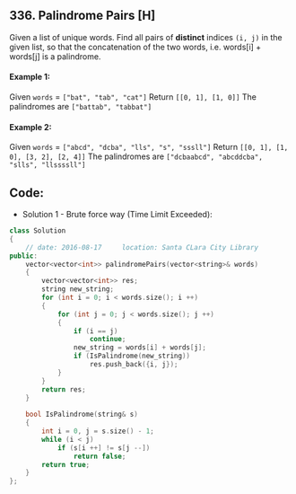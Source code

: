 ## 336. Palindrome Pairs [H]
Given a list of unique words. Find all pairs of **distinct** indices `(i, j)` in the given list, so that the concatenation of the two words, i.e. words[i] + words[j] is a palindrome.

#### Example 1:
Given `words` = `["bat", "tab", "cat"]`
Return `[[0, 1], [1, 0]]`
The palindromes are `["battab", "tabbat"]`

#### Example 2:
Given `words` = `["abcd", "dcba", "lls", "s", "sssll"]`
Return `[[0, 1], [1, 0], [3, 2], [2, 4]]`
The palindromes are `["dcbaabcd", "abcddcba", "slls", "llssssll"]`

## Code:
- Solution 1 - Brute force way (Time Limit Exceeded):
```c++
class Solution 
{
    // date: 2016-08-17     location: Santa CLara City Library
public:
    vector<vector<int>> palindromePairs(vector<string>& words) 
    {
        vector<vector<int>> res;
        string new_string;
        for (int i = 0; i < words.size(); i ++)
        {
            for (int j = 0; j < words.size(); j ++)
            {
                if (i == j)
                    continue;
                new_string = words[i] + words[j];
                if (IsPalindrome(new_string))
                    res.push_back({i, j});
            }
        }
        return res;
    }
    
    bool IsPalindrome(string& s)
    {
        int i = 0, j = s.size() - 1;
        while (i < j)
            if (s[i ++] != s[j --])
                return false;
        return true;
    }
};
```
